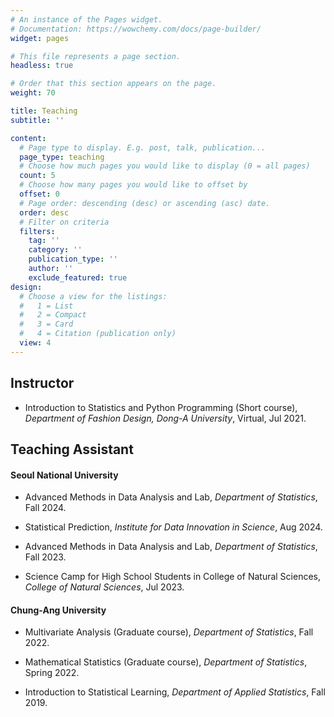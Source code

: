 ```yaml
---
# An instance of the Pages widget.
# Documentation: https://wowchemy.com/docs/page-builder/
widget: pages

# This file represents a page section.
headless: true

# Order that this section appears on the page.
weight: 70

title: Teaching
subtitle: ''

content:
  # Page type to display. E.g. post, talk, publication...
  page_type: teaching
  # Choose how much pages you would like to display (0 = all pages)
  count: 5
  # Choose how many pages you would like to offset by
  offset: 0
  # Page order: descending (desc) or ascending (asc) date.
  order: desc
  # Filter on criteria
  filters:
    tag: ''
    category: ''
    publication_type: ''
    author: ''
    exclude_featured: true
design:
  # Choose a view for the listings:
  #   1 = List
  #   2 = Compact
  #   3 = Card
  #   4 = Citation (publication only)
  view: 4
---
```


<!--
{{% callout note %}}
Quickly discover relevant content by [filtering publications](./publication/).
{{% /callout %}}
-->

## Instructor

- Introduction to Statistics and Python Programming (Short course), *Department of Fashion Design, Dong-A University*, Virtual, Jul 2021.

## Teaching Assistant

#### Seoul National University

- Advanced Methods in Data Analysis and Lab, *Department of Statistics*, Fall 2024.

- Statistical Prediction, *Institute for Data Innovation in Science*, Aug 2024.

- Advanced Methods in Data Analysis and Lab, *Department of Statistics*, Fall 2023.

- Science Camp for High School Students in College of Natural Sciences, *College of Natural Sciences*, Jul 2023.

#### Chung-Ang University

- Multivariate Analysis (Graduate course), *Department of Statistics*, Fall 2022.

- Mathematical Statistics (Graduate course), *Department of Statistics*, Spring 2022.

- Introduction to Statistical Learning, *Department of Applied Statistics*, Fall 2019.

<!--
- Advanced Methods in Data Analysis and Lab, *Department of Statistics, Seoul National University*, Seoul, South Korea, Fall 2023.

- Science Camp for High School Students in College of Natural Sciences, *College of Natural Sciences, Seoul National University*, Seoul, South Korea, Jul 2023.

- Multivariate Analysis (Graduate course), *Department of Statistics, Chung-Ang University*, Seoul, South Korea, Fall 2022.

- Mathematical Statistics (Graduate course), *Department of Statistics, Chung-Ang University*, Seoul, South Korea, Spring 2022.

- Introduction to Statistical Learning, *Department of Applied Statistics, Chung-Ang University*, Seoul, South Korea, Fall 2019.
-->
